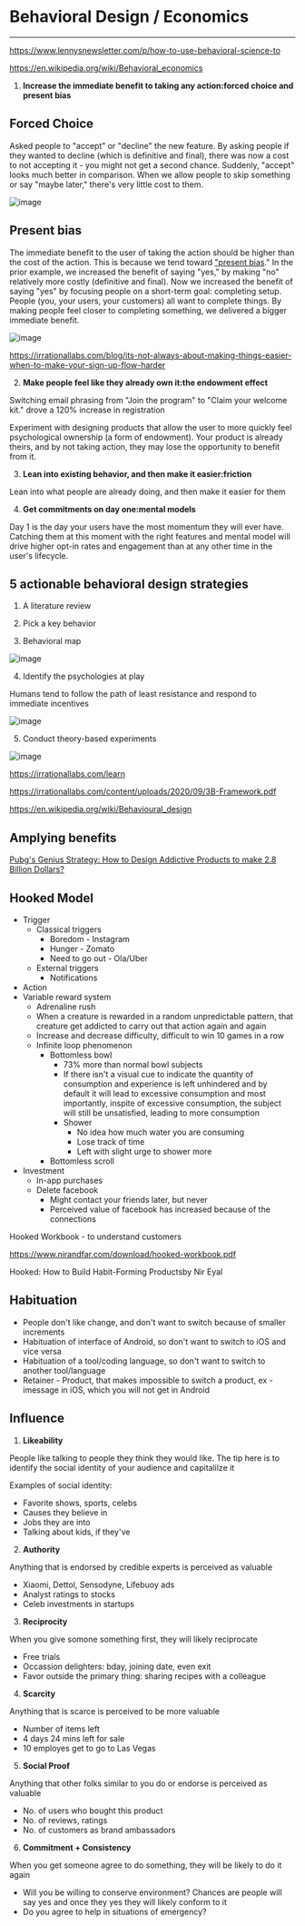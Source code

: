 # Behavioral Design / Economics

---

<https://www.lennysnewsletter.com/p/how-to-use-behavioral-science-to>

<https://en.wikipedia.org/wiki/Behavioral_economics>

1. **Increase the immediate benefit to taking any action:forced choice and present bias**

## Forced Choice

Asked people to "accept" or "decline" the new feature. By asking people if they wanted to decline (which is definitive and final), there was now a cost to not accepting it - you might not get a second chance. Suddenly, "accept" looks much better in comparison. When we allow people to skip something or say "maybe later," there's very little cost to them.

![image](media/Product-Management_Behavioral-Design-Economics-image1.jpeg)

## Present bias

The immediate benefit to the user of taking the action should be higher than the cost of the action. This is because we tend toward ["present bias](https://papers.ssrn.com/sol3/papers.cfm?abstract_id=3909663)." In the prior example, we increased the benefit of saying "yes," by making "no" relatively more costly (definitive and final). Now we increased the benefit of saying "yes" by focusing people on a short-term goal: completing setup. People (you, your users, your customers) all want to complete things. By making people feel closer to completing something, we delivered a bigger immediate benefit.

![image](media/Product-Management_Behavioral-Design-Economics-image2.jpg)

<https://irrationallabs.com/blog/its-not-always-about-making-things-easier-when-to-make-your-sign-up-flow-harder>

2. **Make people feel like they already own it:the endowment effect**

Switching email phrasing from "Join the program" to "Claim your welcome kit." drove a 120% increase in registration

Experiment with designing products that allow the user to more quickly feel psychological ownership (a form of endowment). Your product is already theirs, and by not taking action, they may lose the opportunity to benefit from it.

3. **Lean into existing behavior, and then make it easier:friction**

Lean into what people are already doing, and then make it easier for them

4. **Get commitments on day one:mental models**

Day 1 is the day your users have the most momentum they will ever have. Catching them at this moment with the right features and mental model will drive higher opt-in rates and engagement than at any other time in the user's lifecycle.

## 5 actionable behavioral design strategies

1. A literature review

2. Pick a key behavior

3. Behavioral map

![image](media/Product-Management_Behavioral-Design-Economics-image3.jpg)

4. Identify the psychologies at play

Humans tend to follow the path of least resistance and respond to immediate incentives

![image](media/Product-Management_Behavioral-Design-Economics-image4.jpg)

5. Conduct theory-based experiments

![image](media/Product-Management_Behavioral-Design-Economics-image5.jpeg)

<https://irrationallabs.com/learn>

<https://irrationallabs.com/content/uploads/2020/09/3B-Framework.pdf>

<https://en.wikipedia.org/wiki/Behavioural_design>

## Amplying benefits

[Pubg's Genius Strategy: How to Design Addictive Products to make 2.8 Billion Dollars?](https://www.youtube.com/watch?v=_5cXtYpYmdQ)

## Hooked Model

- Trigger
  - Classical triggers
    - Boredom - Instagram
    - Hunger - Zomato
    - Need to go out - Ola/Uber
  - External triggers
    - Notifications
- Action
- Variable reward system
  - Adrenaline rush
  - When a creature is rewarded in a random unpredictable pattern, that creature get addicted to carry out that action again and again
  - Increase and decrease difficulty, difficult to win 10 games in a row
  - Infinite loop phenomenon
    - Bottomless bowl
      - 73% more than normal bowl subjects
      - If there isn't a visual cue to indicate the quantity of consumption and experience is left unhindered and by default it will lead to excessive consumption and most importantly, inspite of excessive consumption, the subject will still be unsatisfied, leading to more consumption
      - Shower
        - No idea how much water you are consuming
        - Lose track of time
        - Left with slight urge to shower more
    - Bottomless scroll
- Investment
  - In-app purchases
  - Delete facebook
    - Might contact your friends later, but never
    - Perceived value of facebook has increased because of the connections

Hooked Workbook - to understand customers

<https://www.nirandfar.com/download/hooked-workbook.pdf>

Hooked: How to Build Habit-Forming Productsby Nir Eyal

## Habituation

- People don't like change, and don't want to switch because of smaller increments
- Habituation of interface of Android, so don't want to switch to iOS and vice versa
- Habituation of a tool/coding language, so don't want to switch to another tool/language
- Retainer - Product, that makes impossible to switch a product, ex - imessage in iOS, which you will not get in Android

## Influence

1. **Likeability**

People like talking to people they think they would like. The tip here is to identify the social identity of your audience and capitalilze it

Examples of social identity:

- Favorite shows, sports, celebs
- Causes they believe in
- Jobs they are into
- Talking about kids, if they've

2. **Authority**

Anything that is endorsed by credible experts is perceived as valuable

- Xiaomi, Dettol, Sensodyne, Lifebuoy ads
- Analyst ratings to stocks
- Celeb investments in startups

3. **Reciprocity**

When you give somone something first, they will likely reciprocate

- Free trials
- Occassion delighters: bday, joining date, even exit
- Favor outside the primary thing: sharing recipes with a colleague

4. **Scarcity**

Anything that is scarce is perceived to be more valuable

- Number of items left
- 4 days 24 mins left for sale
- 10 employes get to go to Las Vegas

5. **Social Proof**

Anything that other folks similar to you do or endorse is perceived as valuable

- No. of users who bought this product
- No. of reviews, ratings
- No. of customers as brand ambassadors

6. **Commitment + Consistency**

When you get someone agree to do something, they will be likely to do it again

- Will you be willing to conserve environment? Chances are people will say yes and once they yes they will likely conform to it
- Do you agree to help in situations of emergency?
